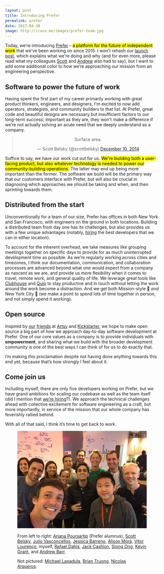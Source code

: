 ```yaml
---
layout: post
title: Introducing Prefer
permalink: prefer
date: 2017-04-30
image: http://irace.me/images/prefer-team.jpg
---
```


Today, we’re introducing [Prefer](http://prefer.com/) – <mark>a platform for the future of independent work</mark> that we've been working on since 2015. I won't rehash our [launch post](https://blog.prefer.com/introducing-prefer-connecting-people-and-professionals-through-trusted-referrals-725d35a91bbf), which explains what we're doing and why (and for even more, please read what my colleagues [Scott](https://medium.com/@scottbelsky/the-future-of-labor-is-working-with-people-you-trust-731aa3a54e6) and [Andrew](https://medium.com/@andrewmbarr/andrew-launch-post-523693b00a2b) also had to say), but I want to add some additional color to how we’re approaching our mission from an engineering perspective.

## Software to power the future of work

Having spent the first part of my career primarily working with great product thinkers, engineers, and designers, I'm excited to now add operators, strategists, and community builders to that list. At Prefer, great code and beautiful designs are necessary but insufficient factors to our long-term success; important as they are, they won't make a difference if we’re not actually solving an acute need that we deeply understand as a company.

<center class="centered-tweet"><blockquote class="twitter-tweet" lang="en"><p>Surface area.</p>&mdash; Scott Belsky (@scottbelsky) <a href="https://twitter.com/scottbelsky/status/853944760410746885">December 10, 2014</a></blockquote> <script async src="//platform.twitter.com/widgets.js" charset="utf-8"></script></center>

Suffice to say, we have our work cut out for us. <mark>We're building both a user-facing product, but also whatever technology is needed to power our community-building operations.</mark> The latter may end up being more important than the former. The software we build will be the primary way that our customers interface with Prefer, but will also be crucial in diagnosing which approaches we should be taking and when, and then sprinting towards them.

## Distributed from the start

Unconventionally for a team of our size, Prefer has offices in both New York and San Francisco, with engineers on the ground in both locations. Building a distributed team from day one has its challenges, but also provides us with a few unique advantages (notably, [hiring](http://prefer.com/p/jobs) the best developers that we can in either location).

To account for the inherent overhead, we take measures like grouping meetings together on specific days to provide for as much uninterrupted development time as possible. As we’re regularly working across cities and timezones, I think our documentation, communication, and collaboration processes are advanced beyond what one would expect from a company as nascent as we are, and provide us more flexibility when it comes to travel, remote work, and general quality of life. We leverage great tools like [Clubhouse](http://clubhouse.io/) and [Quip](http://quip.com/) to stay productive and in touch without letting the work around the work become a distraction. And we get both Mission-style 🌯 *and* New York City 🍕 (we make a point to spend lots of time together in person, and not simply spend it working).

## Open source

Inspired by [our](https://twitter.com/orta) [friends](https://twitter.com/mbrandonw) at [Artsy](http://artsy.github.io/open-source/) and [Kickstarter](https://kickstarter.engineering/open-sourcing-our-android-and-ios-apps-6891be909fcd), we hope to make open source a big part of how we approach day-to-day software development at Prefer. One of our core values as a company is to provide individuals with **empowerment**, and sharing what we build with the broader development community is one of the best ways I can think of for us to do exactly that.

I’m making this proclamation despite not having done anything towards this end yet, because that’s how strongly I feel about it.

## Come join us

Including myself, there are only five developers working on Prefer, but we have grand ambitions for scaling our codebase as well as the team itself (did I mention that [we’re hiring](http://prefer.com/p/jobs)?). We approach the technical challenges ahead with collective excitement for software engineering as a craft, but more importantly, in service of the mission that our whole company has feverishly rallied behind.

With all of that said, I think it’s time to get back to work.

<figure>
  <img src="/images/prefer-team.jpg" alt="The Prefer team, circa Summer 2016">
  <figcaption><p>From left to right: <a href="http://twitter.com/arianapours">Ariana Poursartip</a> (Prefer alumnus), <a href="http://scottbelsky.com">Scott Belsky</a>, <a href="http://twitter.com/juliov">Julio Vasconcellos</a>, <a href="http://twitter.com/jessica_barreno">Jessica Barreno</a>, <a href="http://twitter.com/alisoncmora">Alison Mora</a>, <a href="http://vitor.com">Vítor Lourenço</a>, myself, <a href="http://rafaeldahis.com">Rafael Dahis</a>, <a href="http://twitter.com/jackfreecash">Jack Cashion</a>, <a href="http://siong.com">Siong Ong</a>, <a href="http://twitter.com/kevingrant5">Kevin Grant</a>, and <a href="http://twitter.com/andrewmbarr">Andrew Barr</a>.</p><p>Not pictured: <a href="http://twitter.com/mjlapadula">Michael Lapadula</a>, <a href="http://twitter.com/trubrian">Brian Truong</a>, <a href="http://twitter.com/nicoarqueros">Nicolas Arqueros</a>.</p></figcaption>
</figure>

